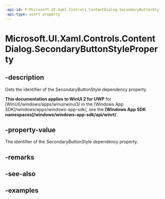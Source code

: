 ```yaml
---
-api-id: P:Microsoft.UI.Xaml.Controls.ContentDialog.SecondaryButtonStyleProperty
-api-type: winrt property
---
```


<!-- Property syntax.
public DependencyProperty SecondaryButtonStyleProperty { get; }
-->

# Microsoft.UI.Xaml.Controls.ContentDialog.SecondaryButtonStyleProperty

## -description
Gets the identifier of the SecondaryButtonStyle dependency property.

**This documentation applies to WinUI 2 for UWP** for [WinUI]/windows/apps/winui/winui3/ in the [Windows App SDK]/windows/apps/windows-app-sdk/, see the **[Windows App SDK namespaces]/windows/windows-app-sdk/api/winrt/**.

## -property-value
The identifier of the SecondaryButtonStyle dependency property.

## -remarks

## -see-also

## -examples

